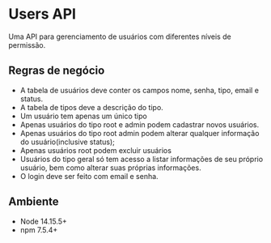 # Users API

Uma API para gerenciamento de usuários com diferentes níveis de permissão.

## Regras de negócio

- A tabela de usuários deve conter os campos nome, senha, tipo, email e status.
- A tabela de tipos deve a descrição do tipo.
- Um usuário tem apenas um único tipo
- Apenas usuários do tipo root e admin podem cadastrar novos usuários.
- Apenas usuários do tipo root admin podem alterar qualquer informação do usuário(inclusive status);
- Apenas usuários root podem excluir usuários
- Usuários do tipo geral só tem acesso a listar informações de seu próprio usuário, bem como alterar suas próprias informações.
- O login deve ser feito com email e senha.


## Ambiente

- Node 14.15.5+
- npm 7.5.4+
